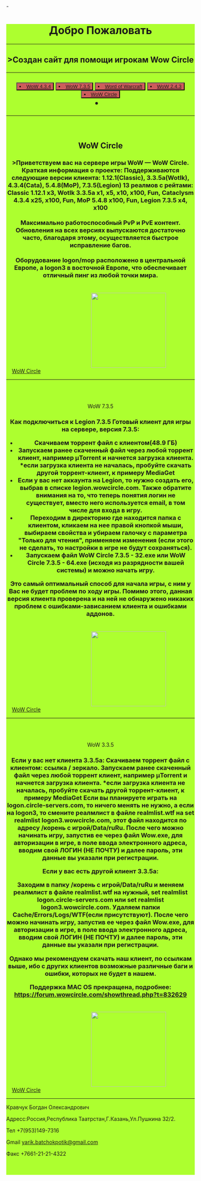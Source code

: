 -<!DOCTYPE html>
<html lang="en">
<head>
    <meta charset="UTF-8">
    <title>Помощь Игрокам</title>
</head>
<body>
<div style="position relative;background-color:#ADFF2F ;width: 100%;height 100px;top: -30px;">
<h1 style="position:relative;text-align:center;">Добро 
Пожаловать</h1>
<hr> 
<div></div>
<h2 style="position:relative;text-align: center">>Создан сайт для помощи игрокам Wow Circle <div></div>
<div></div>
<hr>
<ul>
</ul>
<button style="position: relative;background-color: #CD5C5C"><li><a href="https://forum.wowcircle.com/showthread.php?t=42394">WoW 4.3.4</a></li></button> 
<button style="position: relative;background-color: #CD5C5C"><li><a href="https://forum.wowcircle.com/showthread.php?t=42394">WoW 7.3.5</a></li></button> 
 <button style="position: relative;background-color: #CD5C5C"><li><a href="https://uk.wikipedia.org/wiki/World_of_Warcraft">Word of Warcraft</a></li></button> 
    <button style="position: relative;background-color: #CD5C5C"><li><a href="https://forum.wowcircle.com/showthread.php?t=42394">WoW 2.4.3</a></li></button> 
 <button style="position: relative;background-color: #CD5C5C"><li><a href="https://wowcircle.com/">WoW Circle</a></li></button> 
     <li></li>
 <a></a>
<ul>
</ul>
<div></div>
<section id="Wow Circle"></section>
<div></div> 
<hr>
<br>
<p style="position: relative;text-align: center">WoW Circle</p>
<h3 style="position:relative;text-align:center">>Приветствуем вас на сервере игры WoW — WoW Circle.
Краткая информация о проекте:
Поддерживаются следующие версии клиента: 1.12.1(Classic), 3.3.5a(Wotlk), 4.3.4(Cata), 5.4.8(MoP), 7.3.5(Legion)
13 реалмов с рейтами: Classic 1.12.1 x3, Wotlk 3.3.5a x1, x5, x10, x100, Fun, Cataclysm 4.3.4 x25, x100, Fun, MoP 5.4.8 x100, Fun, Legion 7.3.5 x4, x100
<br> <br>
Максимально работоспособный PvP и PvE контент.
Обновления на всех версиях выпускаются достаточно часто, благодаря этому, осуществляется быстрое исправление багов.
<br> <br>
Оборудование logon/mop расположено в центральной Европе, а logon3 в восточной Европе, что обеспечивает отличный пинг из любой точки мира.
<br> <br>
</h3>
     <img style="position: relative;width: 200px;height:200 px;left: 45%;"src="imagen/images.png">
      <br>
        <a style="position:relative;left:3%" href="https://wowcircle.com/">WoW Circle</a>
         <hr>
          <br>
          <div></div>
    <section id=WoW 7.3.5>
    <div></div> 
<br>
<p style="position: relative;text-align: center">WoW 7.3.5</p>
<h3 style="position:relative;text-align:center">Как подключиться к Legion 7.3.5
Готовый клиент для игры на сервере, версия 7.3.5:

- Скачиваем торрент файл с клиентом(48.9 ГБ)
- Запускаем ранее скаченный файл через любой торрент клиент, например μTorrent и начнется загрузка клиента.
*если загрузка клиента не началась, пробуйте скачать другой торрент-клиент, к примеру MediaGet
- Если у вас нет аккаунта на Legion, то нужно создать его, выбрав в списке legion.wowcircle.com. Также обратите внимания на то, что теперь понятия логин не существует, вместо него используется email, в том числе для входа в игру.
- Переходим в директорию где находится папка с клиентом, кликаем на нее правой кнопкой мыши, выбираем свойства и убираем галочку с параметра "Только для чтения", применяем изменения (если этого не сделать, то настройки в игре не будут сохраняться).
- Запускаем файл WoW Circle 7.3.5 - 32.exe или WoW Circle 7.3.5 - 64.exe (исходя из разрядности вашей системы) и можно начать игру.

Это самый оптимальный способ для начала игры, с ним у Вас не будет проблем по ходу игры. Помимо этого, данная версия клиента проверена и на ней не обнаружено никаких проблем с ошибками-зависанием клиента и ошибками аддонов.
<br> <br>
</h3>
     <img style="position: relative;width: 200px;height:200 px;left: 45%;"src="imagen/aza.png">
      <br>
        <a style="position:relative;left:3%" href="https://wowcircle.com/">WoW Circle</a>
         <hr>
          <br>
          <div></div>
     </section>
    <section id=WoW 3.3.5>
        <div></div> 
<br>
<p style="position: relative;text-align: center">WoW 3.3.5</p>
<h3 style="position:relative;text-align:center">Если у вас нет клиента 3.3.5a:
Скачиваем торрент файл с клиентом: ссылка / зеркало.
Запускаем ранее скаченный файл через любой торрент клиент, например μTorrent и начнется загрузка клиента.
*если загрузка клиента не началась, пробуйте скачать другой торрент-клиент, к примеру MediaGet
Если вы планируете играть на logon.circle-servers.com, то ничего менять не нужно, а если на logon3, то смените реалмлист в файле realmlist.wtf на set realmlist logon3.wowcircle.com, этот файл находится по адресу /корень с игрой/Data/ruRu.
После чего можно начинать игру, запустив ее через файл Wow.exe, для авторизации в игре, в поле ввода электронного адреса, вводим свой ЛОГИН (НЕ ПОЧТУ) и далее пароль, эти данные вы указали при регистрации.

Если у вас есть другой клиент 3.3.5a:

Заходим в папку /корень с игрой/Data/ruRu и меняем реалмлист в файле realmlist.wtf на нужный, set realmlist logon.circle-servers.com или set realmlist logon3.wowcircle.com.
Удаляем папки Cache/Errors/Logs/WTF(если присутствуют).
После чего можно начинать игру, запустив ее через файл Wow.exe, для авторизации в игре, в поле ввода электронного адреса, вводим свой ЛОГИН (НЕ ПОЧТУ) и далее пароль, эти данные вы указали при регистрации.

Однако мы рекомендуем скачать наш клиент, по ссылкам выше, ибо с других клиентов возможные различные баги и ошибки, которых не будет в нашем.

Поддержка MAC OS прекращена, подробнее: https://forum.wowcircle.com/showthread.php?t=832629
<br> <br>
</h3>
     <img style="position: relative;width: 200px;height:200 px;left: 45%;"src="imagen/azaza.png">
      <br>
        <a style="position:relative;left:3%" href="https://wowcircle.com/">WoW Circle</a>
         <hr>
          <div>
          <p>Кравчук Богдан Олександрович</p>
          <p>Адресс:Россия,Республика Таатрстан,Г.Казань,Ул.Пушкина 32/2.</p>
          <p>Тел +7(953)149-7316</p>
              <p>Gmail <a href="#0">yarik.batchokpotik@gmail.com</a></p>
          <p>Факс +7661-21-21-4322</p>
          <br><br>
          </div>
     </section>
</body>
</html>
